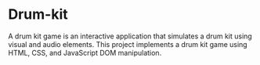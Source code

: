 # Drum-kit
A drum kit game is an interactive application that simulates a drum kit using visual and audio elements. This project implements a drum kit game using HTML, CSS, and JavaScript DOM manipulation.
